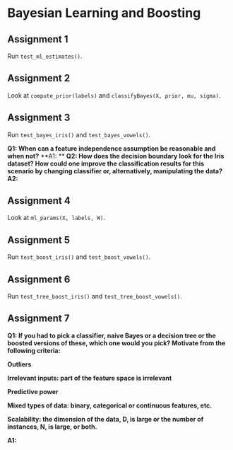 # Bayesian Learning and Boosting

## Assignment 1
Run `test_ml_estimates()`.

## Assignment 2
Look at `compute_prior(labels)` and `classifyBayes(X, prior, mu, sigma)`.

## Assignment 3
Run `test_bayes_iris()` and `test_bayes_vowels()`.

**Q1: When can a feature independence assumption be reasonable and when not?**
**A1: **
**Q2: How does the decision boundary look for the Iris dataset? How could one improve the classification results for this scenario by changing classifier or, alternatively, manipulating the data?**
**A2:**

## Assignment 4
Look at `ml_params(X, labels, W)`.

## Assignment 5
Run `test_boost_iris()` and `test_boost_vowels()`.

## Assignment 6
Run `test_tree_boost_iris()` and `test_tree_boost_vowels()`.

## Assignment 7
**Q1: If you had to pick a classifier, naive Bayes or a decision tree or the boosted versions of these, which one would you pick? Motivate from the following criteria:**

**Outliers**

**Irrelevant inputs: part of the feature space is irrelevant**

**Predictive power**

**Mixed types of data: binary, categorical or continuous features, etc.**

**Scalability: the dimension of the data, D, is large or the number of instances, N, is large, or both.**

**A1:**



